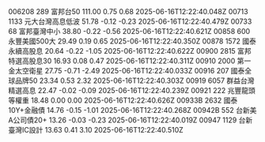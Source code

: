 006208	289	富邦台50	111.00	0.75	0.68	2025-06-16T12:22:40.048Z
00713	1133	元大台灣高息低波	51.78	-0.12	-0.23	2025-06-16T12:22:40.479Z
00733	68	富邦臺灣中小	38.80	-0.22	-0.56	2025-06-16T12:22:40.621Z
00858	600	永豐美國500大	29.49	0.19	0.65	2025-06-16T12:22:40.350Z
00878	1572	國泰永續高股息	20.64	-0.22	-1.05	2025-06-16T12:22:40.622Z
00900	2815	富邦特選高股息30	16.93	0.08	0.47	2025-06-16T12:22:40.311Z
00910	2000	第一金太空衛星	27.75	-0.71	-2.49	2025-06-16T12:22:40.033Z
00916	207	國泰全球品牌50	23.34	0.53	2.32	2025-06-16T12:22:40.303Z
00919	6057	群益台灣精選高息	22.47	-0.02	-0.09	2025-06-16T12:22:40.239Z
00921	222	兆豐龍頭等權重	18.48	0.00	0.00	2025-06-16T12:22:40.626Z
00933B	2632	國泰10Y+金融債	14.76	-0.15	-1.01	2025-06-16T12:22:40.268Z
00942B	552	台新美A公司債20+	13.26	-0.03	-0.23	2025-06-16T12:22:40.019Z
00947	1129	台新臺灣IC設計	13.63	0.41	3.10	2025-06-16T12:22:40.510Z
